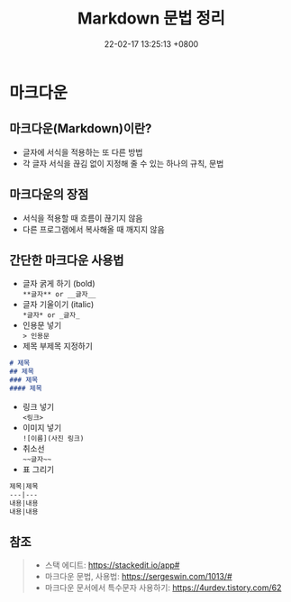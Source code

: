 ﻿---
title: 'Markdown 문법 정리'
date: 22-02-17 13:25:13 +0800
categories: ['개발 툴', 'Markdown']
tags: [markdown]     # TAG names should always be lowercase
---

# 마크다운
## 마크다운(Markdown)이란?

- 글자에 서식을 적용하는 또 다른 방법
- 각 글자 서식을 끊김 없이 지정해 줄 수 있는 하나의 규칙, 문법

## 마크다운의 장점
- 서식을 적용할 때 흐름이 끊기지 않음
- 다른 프로그램에서 복사해올 때 깨지지 않음

## 간단한 마크다운 사용법

- 글자 굵게 하기 (bold)  
`**글자** or __글자__`  
- 글자 기울이기 (italic)  
`*글자* or _글자_`   
- 인용문 넣기  
`> 인용문`  
- 제목 부제목 지정하기
```markdown
# 제목
## 제목
### 제목
#### 제목
```  
- 링크 넣기  
`<링크>`  
- 이미지 넣기  
`![이름](사진 링크)`  
- 취소선  
`~~글자~~`  
- 표 그리기
```markdown
제목|제목
---|---
내용|내용
내용|내용
```  

## 참조
> - 스택 에디트: <https://stackedit.io/app#>
> - 마크다운 문법, 사용법: <https://sergeswin.com/1013/#>
> - 마크다운 문서에서 특수문자 사용하기: <https://4urdev.tistory.com/62>